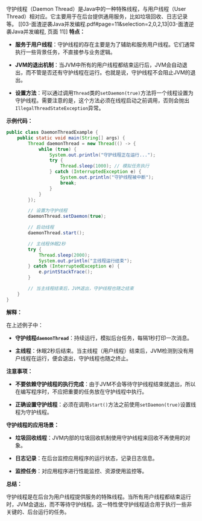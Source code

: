 守护线程（Daemon Thread）是Java中的一种特殊线程，与用户线程（User Thread）相对应。它主要用于在后台提供通用服务，比如垃圾回收、日志记录等。
[[03-面渣逆袭Java并发编程.pdf#page=11&selection=2,0,2,13|03-面渣逆袭Java并发编程, 页面 11]]
**特点：**

- **服务于用户线程**：守护线程的存在主要是为了辅助和服务用户线程。它们通常执行一些背景任务，不直接参与业务逻辑。

- **JVM的退出机制**：当JVM中所有的用户线程都结束运行后，JVM会自动退出，而不管是否还有守护线程在运行。也就是说，守护线程不会阻止JVM的退出。

- **设置方法**：可以通过调用`Thread`类的`setDaemon(true)`方法将一个线程设置为守护线程。需要注意的是，这个方法必须在线程启动之前调用，否则会抛出`IllegalThreadStateException`异常。

**示例代码：**

```java
public class DaemonThreadExample {
    public static void main(String[] args) {
        Thread daemonThread = new Thread(() -> {
            while (true) {
                System.out.println("守护线程正在运行...");
                try {
                    Thread.sleep(1000); // 模拟任务执行
                } catch (InterruptedException e) {
                    System.out.println("守护线程被中断");
                    break;
                }
            }
        });

        // 设置为守护线程
        daemonThread.setDaemon(true);

        // 启动线程
        daemonThread.start();

        // 主线程休眠2秒
        try {
            Thread.sleep(2000);
            System.out.println("主线程运行结束");
        } catch (InterruptedException e) {
            e.printStackTrace();
        }

        // 当主线程结束后，JVM退出，守护线程也随之结束
    }
}
```

**解释：**

在上述例子中：

- **守护线程`daemonThread`**：持续运行，模拟后台任务，每隔1秒打印一次消息。

- **主线程**：休眠2秒后结束。当主线程（用户线程）结束后，JVM检测到没有用户线程在运行，便会退出，守护线程也随之终止。

**注意事项：**

- **不要依赖守护线程的执行完成**：由于JVM不会等待守护线程结束就退出，所以在编写程序时，不应把重要的任务放在守护线程中执行。

- **正确设置守护线程**：必须在调用`start()`方法之前使用`setDaemon(true)`设置线程为守护线程。

**守护线程的应用场景：**

- **垃圾回收线程**：JVM内部的垃圾回收机制使用守护线程来回收不再使用的对象。

- **日志记录**：在后台监控应用程序的运行状态，记录日志信息。

- **监控任务**：对应用程序进行性能监控、资源使用监控等。

**总结：**

守护线程是在后台为用户线程提供服务的特殊线程。当所有用户线程都结束运行时，JVM会退出，而不等待守护线程。这一特性使守护线程适合用于执行一些非关键的、后台运行的任务。